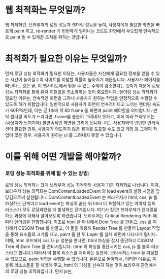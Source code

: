 # 웹 최적화는 무엇일까?
웹 최적화란, 브라우저의 로딩 성능과 렌더링 성능을 높여, 사용자에게 필요한 화면을 빠르게 paint 하고, re-render 가 빈번하게 일어나는 코드도 화면에서 부드럽게 연속적으로 paint 될 수 있게끔 조치를 취하는 것입니다. 
# 최적화가 필요한 이유는 무엇일까?
먼저 로딩 성능 최적화가 필요한 이유는, 사용자들은 자신에게 필요한 정보를 얻을 수 있는 시간이 늦어질수록 사이트를 이탈할 확률이 높아지기 때문입니다. 사용자가 페이지를 떠난다는 것은 곧, 이 웹사이트에서 얻을 수 있는 수익이 감소한다는 것이기 때문에 로딩 성능 최적화를 통해 유저 이탈률을 최소화하는 것이 중요합니다.
렌더링 성능 최적화가 필요한 이유는, 연속적인 화면을 그려내 사용자가 원하는 작업을 안정적으로 수행할 수 있도록 하기 위함입니다. 일반적으로 사용자가 화면이 연속적이다고 느끼는 렌더링 속도가 60FPS인데, 이는 곧 1초에 약 60 frame 을 화면에 paint 해야함을 의미합니다. 만약 렌더링 속도가 느리다면, frame을 충분히 그려내지 못하고, 이에 따라 브라우저는 (사용자가 느끼기에) 불연속적인 화면을 그리게 됩니다. 이는 사용자와의 빈번한 인터랙션이 필요한 경우, 사용자가 의도하지 않은 결과를 도출할 수도 있고 게임 등 그래픽 작업이 많은 경우, 사용자가 원하는 ui 를 그려내지 못할 수 있습니다. 
# 이를 위해 어떤 개발을 해야할까?
### 로딩 성능 최적화를 위해 할 수 있는 방법:
로딩 성능 최적화는 크게 브라우저 성능 최적화와 사용자 기준 최적화로 나뉩니다. 이때, 브라우저 성능 최적화는 DomContentLoadedEvent 와 load event의 실행 시점을 앞당김으로써 실현됩니다. DomContentLoadedEvent 는 브라우저가 html, css, js 를 파싱하는 단계이고 load event는 파싱이 끝난 뒤 html 이 포함하고 있는 이미지 등의 리소스가 모두 로딩되었을 때 발생하는 단계입니다. 
여기서 잠깐! 브라우저가 렌더링을 하는 과정에 대해서 알아보도록 하겠습니다. 브라우저는 Critical Rendering Path 에 따라 렌더링을 진행합니다. 최초로 html 을 파싱해서 Dom Tree 를 만들고, css 를 파싱해서 CSSOM Tree 를 만들고, 이 둘을 이용해 Render Tree 를 만들어 Layout 작업을 통해 요소들의 크기를 재고, paint 를 한 뒤 Layer 를 실제 화면에 나타내게 됩니다. 이때, html 코드에서 css 나 js 성분을 만나면, html 파싱을 잠시 중단하고 CSSOM Tree 와 Dom Tree 를 준비시킵니다. (html의 파싱을 중단시키는 css, js 를 블록 리소스라고 합니다.) 따라서 이 블록 리소스를 처리하는 동안에, 브라우저는 html 을 파싱할 수 없으므로, paint 작업을 수행할 수 없습니다. 
본론으로 돌아와서, 이러한 이유로, 이 블록 리소스들을 잘 처리해 주고, html 의 파싱을 신속히 하는 것이 브라우저 관점에서의 로딩 성능 최적화입니다. 먼저 js는, <script> 태그를 </body> 태그 하단에 두거나 <head> 태그 내에 두되, defer 나 async 를 사용함으로써 로딩 최적화를 실현할 수 있습니다. 한편 css 는, 브라우저가 css 다운로드를 waiting 하는 시간을 줄이는 것이 중요한데, 이는 inline 스타일의 css 를 사용하면, 다시 말해 html 자체에 css 를 포함시키면 css 다운로드 요청이 줄어들게 되어 waiting time 이 감소하게 되고, 이에 따라 로딩 최적화가 가능해집니다.
그런데 이러한 브라우저 관점의 로딩 최적화는, DOMContentLoaded 시간은 앞당겨주지만, Load event 의 시간은 앞당기지 못해, 실제 사용자에게 필요한 정보를 빠르게 로딩하지 못한다는 한계가 있습니다. 
이에 구글에서는 사용자 기준 최적화 방법을 제안했습니다. 페이지가 로딩될 때, First Meaningful Paint 즉 사용자에게 의미있는 컨텐츠가 paint 되는 시간을 앞당기는 것입니다. 그리고 SPA 환경에서 이를 가능케 해 주는 것이 Server Side Rendering 입니다. 
### 렌더링 성능 최적화를 위해 할 수 있는 방법: 
렌더링 성능을 최적화하는 방법에는 크게 세 가지가 있습니다.
1. 레이아웃 스레싱이 일어나는 경우는 캐싱을 이용하기. 
강제 동기 레이아웃이 빈번하게 발생하는 경우를 레이아웃 스레싱이라고 합니다. 강제 동기 레이아웃이란, DOM 을 수정하지 않았음에도 불구하고 렌더링이 다시 되어 레이아웃 과정이 의도와 달리 강제로 발생하는 것을 의미합니다. 레이아웃 작업은 요소의 크기를 일일이 계산해야 하는, 계산량이 많은 프로세스이기 때문에 렌더링 속도를 크게 저하시킵니다. 따라서 레이아웃 스레싱이 일어나는 경우는, 캐시 메모리를 사용하여 렌더링 성능을 향상시킬 수 있습니다. 
2. 가상 DOM 이용하기. 
렌더링 과정 중에서 돔 변경이 감지되면, 렌더링은 새로 일어나야 합니다. 이때 가상돔은 돔 전체를 렌더링하는 것이 아니라, 돔 변경이 일어난 부분만 변경하기 때문에 효율적으로 렌더링할 수 있게 됩니다. 특히나 이 작업을 가상 DOM이 자체적으로 수행하므로, 프로그래밍도 수월해진다는 추가적인 장점도 있습니다. 
3. 무거운 작업은 메인 스레드가 아닌 웹 워커에 옮기기.
운영체제에 대한 배경지식이 있다면, 프로세스 중에는 입출력처럼 수행 시간이 긴 프로세스가 있다는 사실을 알고 있을 것입니다. 프로그램 코드 중에서도 특정 코드는 계산량이 많아 수행 시간이 긴 코드가 있을 수 있습니다. 이 경우 메인 쓰레드를 오랜 시간 점유하면 사용자에게 더 필요한 프로세스를 수행하는 데 방해가 되기 때문에, 이는 웹 워커라는 백그라운드 스레드로 옮겨 수행하는 것이 렌더링 성능을 최적화 하는 데에 도움이 됩니다.
# 최적화를 위한 개발을 꼭 해야할까?
웹 성능 최적화는 결국, UX 를 향상시켜 사용자가 웹 사용에 불편함이 없도록 하기 위함입니다. 사용자가 웹 사용에 불편함을 느낄수록, 사용자의 웹 이용률이 떨어지고, 이는 곧 해당 웹사이트가 창출 가능한 이익의 감소와 직접적으로 연관되기 때문에 최적화를 위한 개발은 꼭 필요하다고 생각합니다.